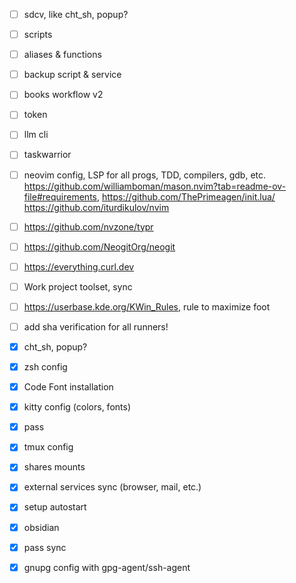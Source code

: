 
- [ ] sdcv, like cht_sh, popup?
- [ ] scripts
- [ ] aliases & functions
- [ ] backup script & service
- [ ] books workflow v2
- [ ] token
- [ ] llm cli
- [ ] taskwarrior

- [ ] neovim config, LSP for all progs, TDD, compilers, gdb, etc. https://github.com/williamboman/mason.nvim?tab=readme-ov-file#requirements, https://github.com/ThePrimeagen/init.lua/ https://github.com/iturdikulov/nvim
- [ ] https://github.com/nvzone/typr
- [ ] https://github.com/NeogitOrg/neogit
- [ ] https://everything.curl.dev

- [ ] Work project toolset, sync
- [ ] https://userbase.kde.org/KWin_Rules, rule to maximize foot
- [ ] add sha verification for all runners!

- [x] cht_sh, popup?
- [x] zsh config
- [x] Code Font installation
- [x] kitty config (colors, fonts)
- [x] pass
- [x] tmux config
- [x] shares mounts
- [x] external services sync (browser, mail, etc.)
- [x] setup autostart
- [x] obsidian
- [x] pass sync
- [x] gnupg config with gpg-agent/ssh-agent
